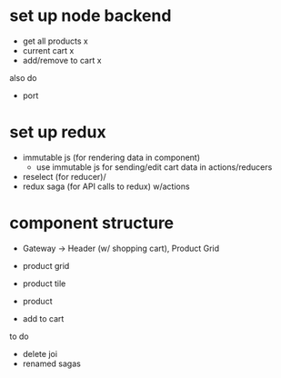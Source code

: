 # set up node backend
* get all products x
* current cart x 
* add/remove to cart x 

also do
* port

# set up redux
* immutable js (for rendering data in component)
    * use immutable js for sending/edit cart data in actions/reducers
* reselect (for reducer)/
* redux saga (for API calls to redux) w/actions

# component structure
* Gateway -> Header (w/ shopping cart), Product Grid 
* product grid
* product tile
* product


* add to cart



to do
* delete joi
* renamed sagas